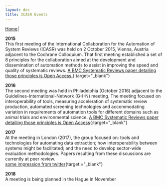 ```yaml
---
layout: doc
title: ICASR Events
---
```

[Home](index.md)|  

**2015**  
This first meeting of the International Collaboration for the Automation of System Reviews (ICASR)  was held on 2 October 2015, Vienna, Austria adjacent to the Cochrane Colloquium. That first meeting established a set of 8 principles for the collaboration aimed at the development and dissemination of automation methods to assist in improving the speed and quality of systematic reviews. [A BMC Systematic Reviews paper detailing those principles is Open Access.](https://systematicreviewsjournal.biomedcentral.com/articles/10.1186/s13643-018-0740-7){:target="_blank"}  
  
**2016**  
The second meeting was held in Philadelphia (October 2016) adjacent to the Guidelines-International-Network (G-I-N) meeting. The meeting focused on interoperability of tools, measuring acceleration of systematic review production, automated screening technologies and accommodating variation in requirements of automation tools for different domains such as animal trials and environmental science. [A BMC Systematic Reviews paper detailing those principles is Open Access](https://systematicreviewsjournal.biomedcentral.com/articles/10.1186/s13643-017-0667-4){:target="_blank"}   
  
**2017**  
At the meeting in London (2017), the group focused on: tools and technologies for automating data extraction; how interoperability between systems might be facilitated; and the need to develop sector-wide evaluation methodologies. Papers resulting from these discussions are currently at peer review.  
[some impression from twitter](https://twitter.com/i/moments/1032159990440701952){target:="_blank"}
  
**2018**  
A meeting is being planned in the Hague in November

